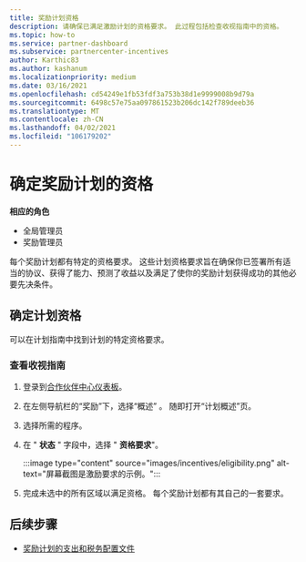 ```yaml
---
title: 奖励计划资格
description: 请确保已满足激励计划的资格要求。 此过程包括检查收视指南中的资格。
ms.topic: how-to
ms.service: partner-dashboard
ms.subservice: partnercenter-incentives
author: Karthic83
ms.author: kashanum
ms.localizationpriority: medium
ms.date: 03/16/2021
ms.openlocfilehash: cd54249e1fb53fdf3a753b38d1e9999008b9d79a
ms.sourcegitcommit: 6498c57e75aa097861523b206dc142f789deeb36
ms.translationtype: MT
ms.contentlocale: zh-CN
ms.lasthandoff: 04/02/2021
ms.locfileid: "106179202"
---
```

# <a name="determine-your-incentives-program-eligibility"></a>确定奖励计划的资格

**相应的角色**

- 全局管理员
- 奖励管理员

 每个奖励计划都有特定的资格要求。 这些计划资格要求旨在确保你已签署所有适当的协议、获得了能力、预测了收益以及满足了使你的奖励计划获得成功的其他必要先决条件。

## <a name="determining-your-program-eligibility"></a>确定计划资格

可以在计划指南中找到计划的特定资格要求。 

### <a name="to-see-your-program-guide"></a>查看收视指南

1. 登录到[合作伙伴中心仪表板](https://partner.microsoft.com/dashboard/)。

2. 在左侧导航栏的“奖励”下，选择“概述” 。 随即打开“计划概述”页。

3. 选择所需的程序。

4. 在 " **状态** " 字段中，选择 " **资格要求**"。

   :::image type="content" source="images/incentives/eligibility.png" alt-text="屏幕截图是激励要求的示例。":::

5. 完成未选中的所有区域以满足资格。 每个奖励计划都有其自己的一套要求。

## <a name="next-steps"></a>后续步骤

- [奖励计划的支出和税务配置文件](incentives-create-and-manage-your-payout-and-tax-profiles.md)
